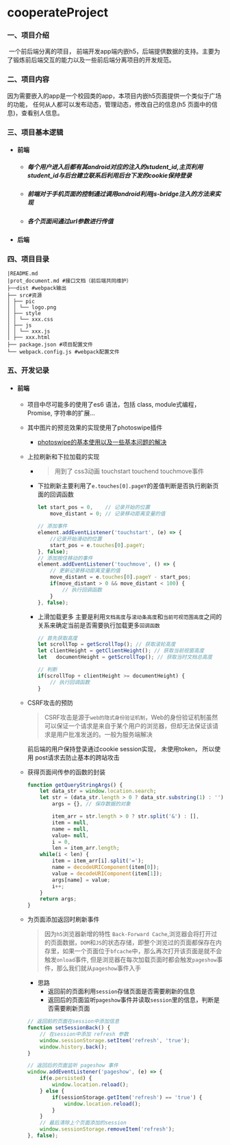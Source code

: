 # cooperateProject

### 一、项目介绍

​	一个前后端分离的项目， 前端开发app端内嵌h5，后端提供数据的支持。主要为了锻炼前后端交互的能力以及一些前后端分离项目的开发规范。



### 二、项目内容

​	因为需要嵌入的app是一个校园类的app，本项目内嵌h5页面提供一个类似于广场的功能， 任何从人都可以发布动态，管理动态，修改自己的信息(h5 页面中的信息)，查看别人信息。



### 三、项目基本逻辑

- #### 前端

  - ##### 每个用户进入后都有其android对应的注入的student_id,主页利用student_id与后台建立联系后利用后台下发的cookie保持登录

  - ##### 前端对于手机页面的控制通过调用android利用js-bridge注入的方法来实现

  - ##### 各个页面间通过url参数进行传值

- #### 后端

### 四、项目目录

```mariadb
|README.md
|prot_document.md #接口文档（前后端共同维护）
├──dist #webpack输出
├── src#资源
│ ├── pic
│ │ └── logo.png
│ ├── style
│ │ └── xxx.css
│ ├── js
│ │ └── xxx.js
│ ├── xxx.html
├── package.json #项目配置文件
└── webpack.config.js #webpack配置文件

```



### 五、开发记录



- #### 前端

  - 项目中尽可能多的使用了es6 语法，包括 class, module式编程，Promise, 字符串的扩展...
  
  - 其中图片的预览效果的实现使用了photoswipe插件
    
    - [photoswipe的基本使用以及一些基本问题的解决](https://blog.csdn.net/weixin_43990363/article/details/104838299)
    
      
    
  - 上拉刷新和下拉加载的实现
  
    - > 用到了 css3动画 touchstart touchend touchmove事件
  
    - 下拉刷新主要利用了`e.touches[0].pageY`的差值判断是否执行刷新页面的回调函数
  
      ```javascript
      let start_pos = 0,	// 记录开始的位置
          move_distant = 0; // 记录移动距离变量的值
      
      // 添加事件
      element.addEventListener('touchstart', (e) => {
          //记录开始滑动的位置
          start_pos = e.touches[0].pageY;
      }, false);
      // 添加按住移动的事件
      element.addEventListener('touchmove', () => {
          // 更新记录移动距离变量的值
          move_distant = e.touches[0].pageY - start_pos;
          if(move_distant > 0 && move_distant < 100) {
              // 执行回调函数
          }
      }, false);
      ```
      
    - 上滑加载更多 主要是利用`文档高度`与`滚动条高度`和`当前可视范围高度`之间的关系来确定当前是否需要执行加载更多`回调函数`
    
      ```javascript
      // 首先获取高度
      let scrollTop = getScrollTop(); // 获取滚轮高度
      let clientHeight = getClientHeight(); // 获取当前视窗高度
      let	documentHeight = getScrollTop(); // 获取当时文档总高度
      
      // 判断
      if(scrollTop + clientHeight >= documentHeight) {
          // 执行回调函数
      }
      ```
    
  - CSRF攻击的预防
  
    > CSRF攻击是源于`web的隐式身份验证机制`，Web的身份验证机制虽然可以保证一个请求是来自于某个用户的浏览器，但却无法保证该请求是用户批准发送的。一般为服务端解决
  
    前后端的用户保持登录通过cookie session实现， 未使用token， 所以使用 post请求去防止基本的跨站攻击 
  
  - 获得页面间传参的函数的封装
  
    ```javascript
    function getQueryStringArgs() {
    	let data_str = window.location.search;
    	let str = (data_str.length > 0 ? data_str.substring(1) : ''),
    		args = {}, // 保存数据的对象
    
    		item_arr = str.length > 0 ? str.split('&') : [],
    		item = null,
    		name = null,
    		value= null,
    		i = 0,
    		len = item_arr.length;
    	while(i < len) {
    		item = item_arr[i].split('=');
    		name = decodeURIComponent(item[0]);
    		value = decodeURIComponent(item[1]);
    		args[name] = value;
    		i++;
    	}
    	return args;
    }
    ```
  
  - 为页面添加返回时刷新事件
  
    > 因为`h5`浏览器新增的特性 `Back-Forward Cache`,浏览器会将打开过的页面数据，`DOM`和`JS`的状态存储，即整个浏览过的页面都保存在内存里，如果一个页面位于`bfcache`中，那么再次打开该页面是就不会触发`onload`事件, 但是浏览器在每次加载页面时都会触发`pageshow`事件，那么我们就从`pageshow`事件入手
  
    - 思路
      - 返回前的页面利用`session`存储页面是否需要刷新的信息
      - 返回后的页面监听`pageshow`事件并读取`session`里的信息，判断是否需要刷新页面
  
    ```javascript
    // 返回前的页面在session中添加信息
    function setSessionBack() {
        // 在session中添加 refresh 参数
        window.sessionStorage.setItem('refresh', 'true');
        window.history.back();
    }
    
    // 返回后的页面监听 pageshow 事件
    window.addEventListener('pageshow', (e) => {
        if(e.persisted) {
            window.location.reload();
        } else {
            if(sessionStorage.getItem('refresh') == 'true') {
                window.location.reload();
            }
        }
        // 最后清除上个页面添加的session
        window.sessionStorage.removeItem('refresh');
    }, false);
    ```
  
    